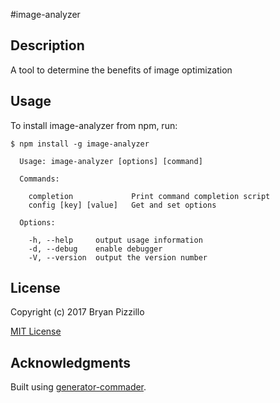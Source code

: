 #image-analyzer

## Description

A tool to determine the benefits of image optimization

## Usage

To install image-analyzer from npm, run:

```
$ npm install -g image-analyzer
```

```
  Usage: image-analyzer [options] [command]

  Commands:

    completion             Print command completion script
    config [key] [value]   Get and set options

  Options:

    -h, --help     output usage information
    -d, --debug    enable debugger
    -V, --version  output the version number

```

## License

Copyright (c) 2017 Bryan Pizzillo

[MIT License](http://en.wikipedia.org/wiki/MIT_License)

## Acknowledgments

Built using [generator-commader](https://github.com/Hypercubed/generator-commander).

